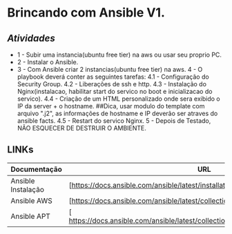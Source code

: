 # Brincando com Ansible V1.
## _Atividades_
- 1 - Subir uma instancia(ubuntu free tier) na aws ou usar seu proprio PC.
- 2 - Instalar o Ansible.
- 3 - Com Ansible criar 2 instancias(ubuntu free tier) na aws.
4 - O playbook deverá conter as seguintes tarefas:
4.1 - Configuração do Security Group.
4.2 - Liberações de ssh e http.
4.3 - Instalação do Nginx(instalacao, habilitar start do servico no boot e inicializacao do servico).
4.4 - Criação de um HTML personalizado onde sera exibido o IP da server + o hostname. ##Dica, usar modulo do template com arquivo ".j2", as informações de hostname e IP deverão ser atraves do ansible facts.
4.5 - Restart do servico Nginx.
5 - Depois de Testado, NÃO ESQUECER DE DESTRUIR O AMBIENTE.

## LINKs

| Documentação | URL |
| ------ | ------ |
| Ansible Instalação | [https://docs.ansible.com/ansible/latest/installation_guide/intro_installation.html]|
| Ansible AWS | [https://docs.ansible.com/ansible/latest/collections/amazon/aws/index.html]|
| Ansible APT | [ https://docs.ansible.com/ansible/latest/collections/ansible/builtin/apt_module.html]|
